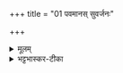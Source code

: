 +++
title = "01 पवमानस् सुवर्जनः"

+++
<details><summary>मूलम्</summary>

पव॑मान॒स् सुव॒र्जनः॑ ।  
प॒वित्रे॑ण॒ विच॑र्षणिः ।  
यᳶ पोता॒ स पु॑नातु मा ।  


</details>

<details><summary>भट्टभास्कर-टीका</summary>

'अनारभ्याधीतानां प्रकृतिगामित्वम्'इति न्यायात् दर्शपूर्णमासयोश् चाविनियोगात् ज्योतिष्ठेम एकाहानां प्रकृतौ एकविंशत्या दर्भपुञ्जीलैः पाव्यमानो यजमानो जपति। अन्यत्र च स्मार्ते स्नानादौ मार्जनार्थोऽयमनुवाकः । सोमः काण्डऋषिः ॥

1 प्रथमा - पवमान इति गायत्री ॥ **पवमानः** शोधनकुशलः **सुवर्जनः** स्वर्गवास्येव यो जनः - समस्तमेव स्वरिति स्वर्गवासी जन उच्यते । [स्वर्गवासिनमभिघत्ते] 'मञ्चाः क्रोशन्ति'इतिवत् ।   
**विचर्षणिः** विशिष्टज्ञानः सर्वस्य सुकृत-दुष्कृत-प्रत्यवेक्षण-कुशलः **यः** सर्वस्य साधु **पोता** पविता पवित्रेण पावनेन दर्शनानुध्यानादिना **पुनातु** शोधयतु ॥
</details>

